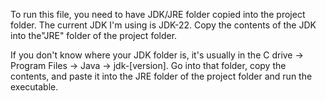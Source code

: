 To run this file, you need to have JDK/JRE folder copied into the project folder. 
The current JDK I'm using is JDK-22. Copy the contents of the JDK into the"JRE" folder of the project folder.



If you don't know where your JDK folder is, it's usually in the C drive -> Program Files -> Java -> jdk-[version]. Go into that folder, copy the contents, and paste it into the JRE folder of the project folder and run the executable. 
